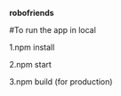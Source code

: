 **robofriends**


#To run the app in local

1.npm install

2.npm start

3.npm build (for production)
